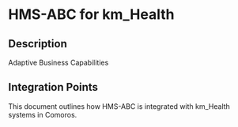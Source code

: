 # HMS-ABC for km_Health

## Description

Adaptive Business Capabilities

## Integration Points

This document outlines how HMS-ABC is integrated with km_Health systems in Comoros.

